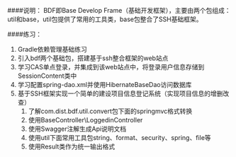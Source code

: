 ####说明：
BDF即Base Develop Frame（基础开发框架），主要由两个包组成：util和base，util包提供了常用的工具类，base包整合了SSH基础框架。

####练习：
1. Gradle依赖管理基础练习
2. 引入bdf两个基础包，搭建基于ssh整合框架的web站点
3. 学习CAS单点登录，并集成到该web站点中，将登录用户信息存储到SessionContent类中
4. 学习配置spring-dao.xml并使用HibernateBaseDao访问数据库
5. 基于SSH框架实现一个简单的建设项目信息登记系统（实现项目信息的增删改查）
    1. 了解com.dist.bdf.util.convert包下面的springmvc格式转换
    2. 使用BaseController\LoggedinController
    3. 使用Swagger注解生成Api说明文档
    4. 使用util下面常用工具包string、format、security、spring、file等
    5. 使用Result类作为统一输出格式